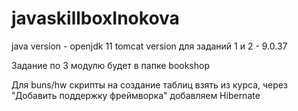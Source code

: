 # javaskillboxInokova

java version - openjdk 11
tomcat version для заданий 1 и 2 - 9.0.37

Задание по 3 модулю будет в папке bookshop

Для buns/hw скрипты на создание таблиц взять из курса, через "Добавить поддержку фреймворка" добавляем Hibernate
